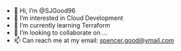 - 👋 Hi, I’m @SJGood96
- 👀 I’m interested in Cloud Development
- 🌱 I’m currently learning Terraform
- 💞️ I’m looking to collaborate on ...
- 📫 Can reach me at my email: spencer.good@ymail.com

<!---
SJGood96/SJGood96 is a ✨ special ✨ repository because its `README.md` (this file) appears on your GitHub profile.
You can click the Preview link to take a look at your changes.
--->
